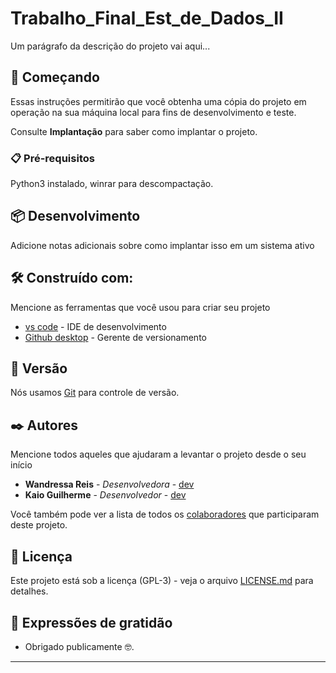 # Trabalho_Final_Est_de_Dados_II


Um parágrafo da descrição do projeto vai aqui...

## 🚀 Começando

Essas instruções permitirão que você obtenha uma cópia do projeto em operação na sua máquina local para fins de desenvolvimento e teste.

Consulte **Implantação** para saber como implantar o projeto.

### 📋 Pré-requisitos

Python3 instalado, winrar para descompactação.


## 📦 Desenvolvimento

Adicione notas adicionais sobre como implantar isso em um sistema ativo

## 🛠️ Construído com:

Mencione as ferramentas que você usou para criar seu projeto

* [vs code](https://code.visualstudio.com) - IDE de desenvolvimento
* [Github desktop](https://desktop.github.com) - Gerente de versionamento


## 📌 Versão

Nós usamos [Git](https://git-scm.com) para controle de versão.
## ✒️ Autores

Mencione todos aqueles que ajudaram a levantar o projeto desde o seu início

* **Wandressa Reis** - *Desenvolvedora* - [dev](https://github.com/wandressareis)
* **Kaio Guilherme** - *Desenvolvedor* - [dev](https://github.com/Kaioguilherme1)

Você também pode ver a lista de todos os [colaboradores](https://github.com/wandressareis/Trabalho_Final_Est_de_Dados_II/graphs/contributors) que participaram deste projeto.

## 📄 Licença

Este projeto está sob a licença (GPL-3) - veja o arquivo [LICENSE.md](https://github.com/wandressareis/Trabalho_Final_Est_de_Dados_II/blob/main/LICENSE) para detalhes.

## 🎁 Expressões de gratidão

* Obrigado publicamente 🤓.


---

